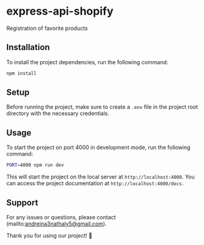 # express-api-shopify

Registration of favorite products

## Installation

To install the project dependencies, run the following command:

```bash
npm install
```

## Setup

Before running the project, make sure to create a `.env` file in the project root directory with the necessary credentials.
## Usage

To start the project on port 4000 in development mode, run the following command:

```bash
PORT=4000 npm run dev
```

This will start the project on the local server at `http://localhost:4000`. You can access the project documentation at `http://localhost:4000/docs`.

## Support

For any issues or questions, please contact (mailto:andreina3nathaly5@gmail.com). 

Thank you for using our project! 🚀